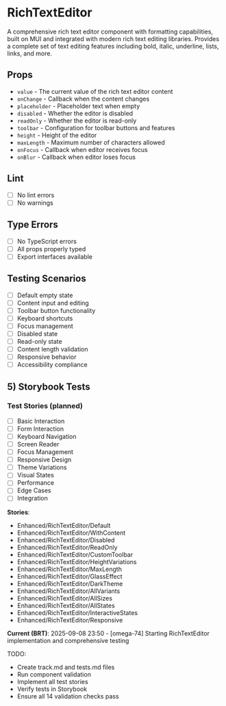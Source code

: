 # RichTextEditor

A comprehensive rich text editor component with formatting capabilities, built on MUI and integrated with modern rich text editing libraries. Provides a complete set of text editing features including bold, italic, underline, lists, links, and more.

## Props

- `value` - The current value of the rich text editor content
- `onChange` - Callback when the content changes 
- `placeholder` - Placeholder text when empty
- `disabled` - Whether the editor is disabled
- `readOnly` - Whether the editor is read-only
- `toolbar` - Configuration for toolbar buttons and features
- `height` - Height of the editor
- `maxLength` - Maximum number of characters allowed
- `onFocus` - Callback when editor receives focus
- `onBlur` - Callback when editor loses focus

## Lint

- [ ] No lint errors
- [ ] No warnings

## Type Errors

- [ ] No TypeScript errors
- [ ] All props properly typed
- [ ] Export interfaces available

## Testing Scenarios

- [ ] Default empty state
- [ ] Content input and editing
- [ ] Toolbar button functionality
- [ ] Keyboard shortcuts
- [ ] Focus management
- [ ] Disabled state
- [ ] Read-only state
- [ ] Content length validation
- [ ] Responsive behavior
- [ ] Accessibility compliance

## 5) Storybook Tests

### Test Stories (planned)
- [ ] Basic Interaction
- [ ] Form Interaction
- [ ] Keyboard Navigation
- [ ] Screen Reader
- [ ] Focus Management
- [ ] Responsive Design
- [ ] Theme Variations
- [ ] Visual States
- [ ] Performance
- [ ] Edge Cases
- [ ] Integration

**Stories**:
* Enhanced/RichTextEditor/Default
* Enhanced/RichTextEditor/WithContent
* Enhanced/RichTextEditor/Disabled
* Enhanced/RichTextEditor/ReadOnly
* Enhanced/RichTextEditor/CustomToolbar
* Enhanced/RichTextEditor/HeightVariations
* Enhanced/RichTextEditor/MaxLength
* Enhanced/RichTextEditor/GlassEffect
* Enhanced/RichTextEditor/DarkTheme
* Enhanced/RichTextEditor/AllVariants
* Enhanced/RichTextEditor/AllSizes
* Enhanced/RichTextEditor/AllStates
* Enhanced/RichTextEditor/InteractiveStates
* Enhanced/RichTextEditor/Responsive

**Current (BRT)**: 2025-09-08 23:50 - [omega-74] Starting RichTextEditor implementation and comprehensive testing

TODO:
- Create track.md and tests.md files
- Run component validation
- Implement all test stories
- Verify tests in Storybook
- Ensure all 14 validation checks pass